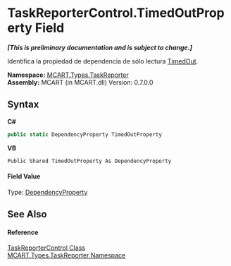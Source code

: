 # TaskReporterControl.TimedOutProperty Field
 _**\[This is preliminary documentation and is subject to change.\]**_

Identifica la propiedad de dependencia de sólo lectura <a href="15da3bd4-061a-6157-d8fc-3dc9951d06e4">TimedOut</a>.

**Namespace:**&nbsp;<a href="256f3901-18cb-eeca-835c-7de778822db3">MCART.Types.TaskReporter</a><br />**Assembly:**&nbsp;MCART (in MCART.dll) Version: 0.7.0.0

## Syntax

**C#**<br />
``` C#
public static DependencyProperty TimedOutProperty
```

**VB**<br />
``` VB
Public Shared TimedOutProperty As DependencyProperty
```


#### Field Value
Type: <a href="http://msdn2.microsoft.com/es-es/library/ms589318" target="_blank">DependencyProperty</a>

## See Also


#### Reference
<a href="8772b8d4-cb78-6a2a-83e0-dd746f24cc98">TaskReporterControl Class</a><br /><a href="256f3901-18cb-eeca-835c-7de778822db3">MCART.Types.TaskReporter Namespace</a><br />
